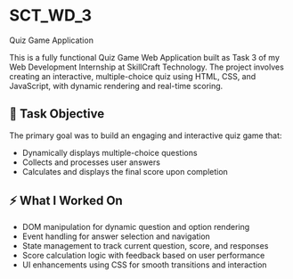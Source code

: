 # SCT_WD_3
Quiz Game Application

This is a fully functional Quiz Game Web Application built as Task 3 of my Web Development Internship at SkillCraft Technology. The project involves creating an interactive, multiple-choice quiz using HTML, CSS, and JavaScript, with dynamic rendering and real-time scoring.


## 📝 Task Objective

The primary goal was to build an engaging and interactive quiz game that:

- Dynamically displays multiple-choice questions  
- Collects and processes user answers  
- Calculates and displays the final score upon completion  


## ⚡ What I Worked On

- DOM manipulation for dynamic question and option rendering  
- Event handling for answer selection and navigation  
- State management to track current question, score, and responses  
- Score calculation logic with feedback based on user performance  
- UI enhancements using CSS for smooth transitions and interaction
